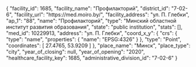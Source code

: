 {
    "facility_id": 1685,
    "facility_name": "Профилакторий",
    "district_id": "7-02-6",
    "facility_url": "https:\/\/med.moiro.by\/",
    "facility_address": "ул. П. Глебки",
    "ap_1": "88",
    "name": "Профилакторий",
    "type": "Минский областной институт развития образования",
    "state": "public institution",
    "stats": [],
    "med_id": 10229913,
    "address": "ул. П. Глебки",
    "coord_x_y": {
        "crs": {
            "type": "name",
            "properties": {
                "name": "EPSG:4326"
            }
        },
        "type": "Point",
        "coordinates": [
            27.4765,
            53.9209
        ]
    },
    "place_name": "Минск",
    "place_type": "city",
    "year_of_closing": null,
    "year_of_opening": "2020",
    "healthcare_facility_key": 1685,
    "administrative_division_id": "7-02-6"
}